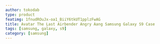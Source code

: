 ```yaml
---
author: tokodab
type: product
featimg: 1fnudROuJx-oa1_BiiY6tkUT1pplzFwAG
title: Avatar The Last Airbender Angry Aang Samsung Galaxy S9 Case
tags: [samsung, galaxy, s9]
category: [samsung]
---
```

